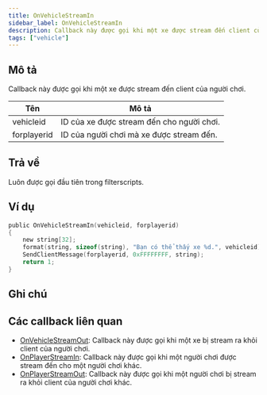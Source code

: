 ```yaml
---
title: OnVehicleStreamIn
sidebar_label: OnVehicleStreamIn
description: Callback này được gọi khi một xe được stream đến client của người chơi.
tags: ["vehicle"]
---
```


## Mô tả

Callback này được gọi khi một xe được stream đến client của người chơi.

| Tên         | Mô tả                                               |
|-------------|-----------------------------------------------------|
| vehicleid   | ID của xe được stream đến cho người chơi.          |
| forplayerid | ID của người chơi mà xe được stream đến.           |

## Trả về

Luôn được gọi đầu tiên trong filterscripts.

## Ví dụ

```c
public OnVehicleStreamIn(vehicleid, forplayerid)
{
    new string[32];
    format(string, sizeof(string), "Bạn có thể thấy xe %d.", vehicleid);
    SendClientMessage(forplayerid, 0xFFFFFFFF, string);
    return 1;
}
```

## Ghi chú

<TipNPCCallbacks />

## Các callback liên quan

- [OnVehicleStreamOut](OnVehicleStreamOut): Callback này được gọi khi một xe bị stream ra khỏi client của người chơi.
- [OnPlayerStreamIn](OnPlayerStreamIn): Callback này được gọi khi một người chơi được stream đến cho một người chơi khác.
- [OnPlayerStreamOut](OnPlayerStreamOut): Callback này được gọi khi một người chơi bị stream ra khỏi client của người chơi khác.